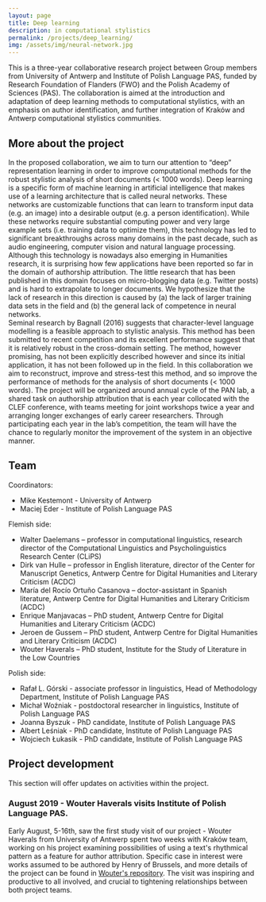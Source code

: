 ```yaml
---
layout: page
title: Deep learning
description: in computational stylistics
permalink: /projects/deep_learning/
img: /assets/img/neural-network.jpg
---
```


This is a three-year collaborative research project between Group members from University of Antwerp and Institute of Polish Language PAS, funded by Research Foundation of Flanders (FWO) and the Polish Academy of Sciences (PAS). The collaboration is aimed at the introduction and adaptation of deep learning methods to computational stylistics, with an emphasis on author identification, and further integration of Kraków and Antwerp computational stylistics communities. 

## More about the project

In the proposed collaboration, we aim to turn our attention to “deep” representation learning in order to improve computational methods for the robust stylistic analysis of short documents (< 1000 words). Deep learning is a specific form of machine learning in artificial intelligence that makes use of a learning architecture that is called neural networks. These networks are customizable functions that can learn to transform input data (e.g. an image) into a desirable output (e.g. a person identification). While these networks require substantial computing power and very large example sets (i.e. training data to optimize them), this technology has led to significant breakthroughs across many domains in the past decade, such as audio engineering, computer vision and natural language processing. Although this technology is nowadays also emerging in Humanities research, it is surprising how few applications have been reported so far in the domain of authorship attribution. The little research that has been published in this domain focuses on micro-blogging data (e.g. Twitter posts) and is hard to extrapolate to longer documents. We hypothesize that the lack of research in this direction is caused by (a) the lack of larger training data sets in the field and (b) the general lack of competence in neural networks.  
Seminal research by Bagnall (2016) suggests that character-level language modelling is a feasible approach to stylistic analysis. This method has been submitted to recent competition and its excellent performance suggest that it is relatively robust in the cross-domain setting. The method, however promising, has not been explicitly described however and since its initial application, it has not been followed up in the field. In this collaboration we aim to reconstruct, improve and stress-test this method, and so improve the performance of methods for the analysis of short documents (< 1000 words). The project will be organized around annual cycle of the PAN lab, a shared task on authorship attribution that is each year collocated with the CLEF conference, with teams meeting for joint workshops twice a year and arranging longer exchanges of early career researchers. Through participating each year in the lab’s competition, the team will have the chance to regularly monitor the improvement of the system in an objective manner.

## Team

Coordinators:  
* Mike Kestemont - University of Antwerp 
* Maciej Eder - Institute of Polish Language PAS 
  
Flemish side:  
* Walter Daelemans  –  professor in computational linguistics, research director of the Computational Linguistics and Psycholinguistics Research Center (CLiPS)
* Dirk van Hulle  –  professor in English literature, director of the Center for Manuscript Genetics, Antwerp Centre for Digital Humanities and Literary Criticism (ACDC)
* María del Rocío Ortuño Casanova  –  doctor-assistant in Spanish literature, Antwerp Centre for Digital Humanities and Literary Criticism (ACDC)
* Enrique Manjavacas –  PhD student, Antwerp Centre for Digital Humanities and Literary Criticism (ACDC)
* Jeroen de Gussem –  PhD student, Antwerp Centre for Digital Humanities and Literary Criticism (ACDC)
* Wouter Haverals –  PhD student, Institute for the Study of Literature in the Low Countries
  
Polish side:  
* Rafał L. Górski - associate professor in linguistics, Head of Methodology Department, Institute of Polish Language PAS
* Michał Woźniak - postdoctoral researcher in linguistics, Institute of Polish Language PAS
* Joanna Byszuk - PhD candidate, Institute of Polish Language PAS
* Albert Leśniak - PhD candidate, Institute of Polish Language PAS
* Wojciech Łukasik - PhD candidate, Institute of Polish Language PAS

## Project development 
This section will offer updates on activities within the project.

### August 2019 - Wouter Haverals visits Institute of Polish Language PAS.
Early August, 5-16th, saw the first study visit of our project - Wouter Haverals from University of Antwerp spent two weeks with Kraków team, working on his project examining possibilities of using a text's rhythmical pattern as a feature for author attribution. Specific case in interest were works assumed to be authored by Henry of Brussels, and more details of the project can be found in [Wouter's repository](https://github.com/WHaverals/stylorhythm). The visit was inspiring and productive to all involved, and crucial to tightening relationships between both project teams.
